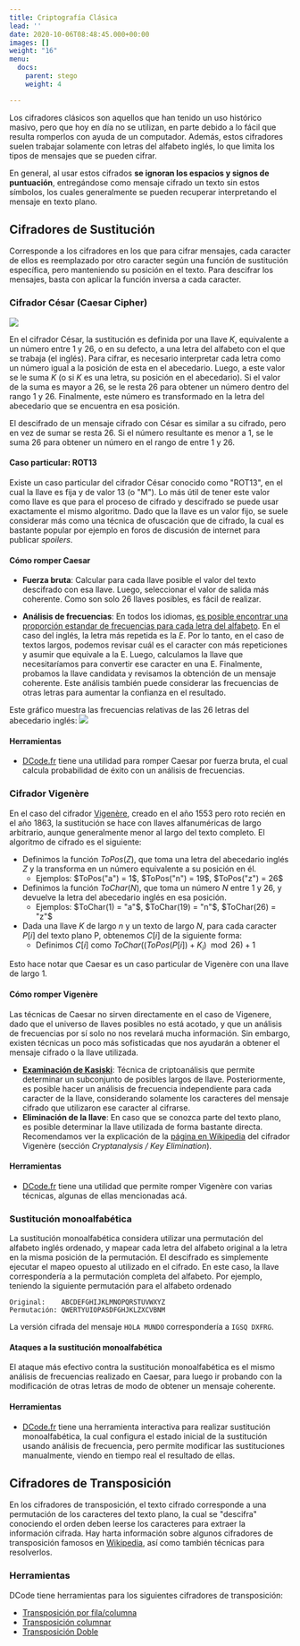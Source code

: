 ```yaml
---
title: Criptografía Clásica
lead: ''
date: 2020-10-06T08:48:45.000+00:00
images: []
weight: "16"
menu:
  docs:
    parent: stego
    weight: 4

---
```

Los cifradores clásicos son aquellos que han tenido un uso histórico masivo, pero que hoy en día no se utilizan, en parte debido a lo fácil que resulta romperlos con ayuda de un computador.  Además, estos cifradores suelen trabajar solamente con letras del alfabeto inglés, lo que limita los tipos de mensajes que se pueden cifrar.

En general, al usar estos cifrados **se ignoran los espacios y signos de puntuación**, entregándose como mensaje cifrado un texto sin estos símbolos, los cuales generalmente se pueden recuperar interpretando el mensaje en texto plano.

## Cifradores de Sustitución

Corresponde a los cifradores en los que para cifrar mensajes, cada caracter de ellos es reemplazado por otro caracter según una función de sustitución específica, pero manteniendo su posición en el texto. Para descifrar los mensajes, basta con aplicar la función inversa a cada caracter.

### Cifrador César (Caesar Cipher)

![](../caesar.png)

En el cifrador César, la sustitución es definida por una llave $K$, equivalente a un número entre 1 y 26, o en su defecto, a una letra del alfabeto con el que se trabaja (el inglés). Para cifrar, es necesario interpretar cada letra como un número igual a la posición de esta en el abecedario. Luego, a este valor se le suma $K$ (o si $K$ es una letra, su posición en el abecedario). Si el valor de la suma es mayor a 26, se le resta 26 para obtener un número dentro del rango 1 y 26. Finalmente, este número es transformado en la letra del abecedario que se encuentra en esa posición.

El descifrado de un mensaje cifrado con César es similar a su cifrado, pero en vez de sumar se resta 26. Si el número resultante es menor a 1, se le suma 26 para obtener un número en el rango de entre 1 y 26.

#### Caso particular: ROT13

Existe un caso particular del cifrador César conocido como "ROT13", en el cual la llave es fija y de valor 13 (o "M"). Lo más útil de tener este valor como llave es que para el proceso de cifrado y descifrado se puede usar exactamente el mismo algoritmo. Dado que la llave es un valor fijo, se suele considerar más como una técnica de ofuscación que de cifrado, la cual es bastante popular por ejemplo en foros de discusión de internet para publicar _spoilers_.


#### Cómo romper Caesar

* **Fuerza bruta**: Calcular para cada llave posible el valor del texto descifrado con esa llave. Luego, seleccionar el valor de salida más coherente. Como son solo 26 llaves posibles, es fácil de realizar.

* **Análisis de frecuencias**: En todos los idiomas, [es posible encontrar una proporción estandar de frecuencias para cada letra del alfabeto](https://en.wikipedia.org/wiki/Letter_frequency). En el caso del inglés, la letra más repetida es la $E$. Por lo tanto, en el caso de textos largos, podemos revisar cuál es el caracter con más repeticiones y asumir que equivale a la E. Luego, calculamos la llave que necesitaríamos para convertir ese caracter en una E. Finalmente, probamos la llave candidata y revisamos la obtención de un mensaje coherente. Este análisis también puede considerar las frecuencias de otras letras para aumentar la confianza en el resultado.


Este gráfico muestra las frecuencias relativas de las 26 letras del abecedario inglés:
![](../letter_frequency.png)

#### Herramientas

* [DCode.fr](https://www.dcode.fr/caesar-cipher) tiene una utilidad para romper Caesar por fuerza bruta, el cual calcula probabilidad de éxito con un análisis de frecuencias.


### Cifrador Vigenère

En el caso del cifrador [Vigenère](https://en.wikipedia.org/wiki/Vigen%C3%A8re_cipher), creado en el año 1553 pero roto recién en el año 1863, la sustitución se hace con llaves alfanuméricas de largo arbitrario, aunque generalmente menor al largo del texto completo. El algoritmo de cifrado es el siguiente:

* Definimos la función $ToPos(Z)$, que toma una letra del abecedario inglés $Z$ y la transforma en un número equivalente a su posición en él. 
  * Ejemplos: $ToPos("a") = 1$, $ToPos("n") = 19$, $ToPos("z") = 26$
* Definimos la función $ToChar(N)$, que toma un número $N$ entre 1 y 26, y devuelve la letra del abecedario inglés en esa posición.
  * Ejemplos: $ToChar(1) = "a"$, $ToChar(19) = "n"$, $ToChar(26) = "z"$
* Dada una llave $K$ de largo $n$ y un texto de largo $N$, para cada caracter $P[i]$ del texto plano P, obtenemos $C[i]$ de la siguiente forma:
  * Definimos $C[i]$ como $ToChar((ToPos(P[i]) + K_i) \mod 26) + 1$

Esto hace notar que Caesar es un caso particular de Vigenère con una llave de largo 1.

#### Cómo romper Vigenère

Las técnicas de Caesar no sirven directamente en el caso de Vigenere, dado que el universo de llaves posibles no está acotado, y que un análisis de frecuencias por sí solo no nos revelará mucha información. Sin embargo, existen técnicas un poco más sofisticadas que nos ayudarán a obtener el mensaje cifrado o la llave utilizada.

* [**Examinación de Kasiski**](https://en.wikipedia.org/wiki/Kasiski_examination): Técnica de criptoanálisis que permite determinar un subconjunto de posibles largos de llave. Posteriormente, es posible hacer un análisis de frecuencia independiente para cada caracter de la llave, considerando solamente los caracteres del mensaje cifrado que utilizaron ese caracter al cifrarse.
* **Eliminación de la llave**: En caso que se conozca parte del texto plano, es posible determinar la llave utilizada de forma bastante directa. Recomendamos ver la explicación de la [página en Wikipedia](https://en.wikipedia.org/wiki/Vigen%C3%A8re_cipher) del cifrador Vigenère (sección _Cryptanalysis / Key Elimination_).

#### Herramientas

* [DCode.fr](https://www.dcode.fr/vigenere-cipher) tiene una utilidad que permite romper Vigenère con varias técnicas, algunas de ellas mencionadas acá.

### Sustitución monoalfabética

La sustitución monoalfabética considera utilizar una permutación del alfabeto inglés ordenado, y mapear cada letra del alfabeto original a la letra en la misma posición de la permutación. El descifrado es simplemente ejecutar el mapeo opuesto al utilizado en el cifrado. En este caso, la llave correspondería a la permutación completa del alfabeto. Por ejemplo, teniendo la siguiente permutación para el alfabeto ordenado

```
Original:    ABCDEFGHIJKLMNOPQRSTUVWXYZ
Permutación: QWERTYUIOPASDFGHJKLZXCVBNM
```

La versión cifrada del mensaje `HOLA MUNDO` correspondería a `IGSQ DXFRG`.

#### Ataques a la sustitución monoalfabética

El ataque más efectivo contra la sustitución monoalfabética es el mismo análisis de frecuencias realizado en Caesar, para luego ir probando con la modificación de otras letras de modo de obtener un mensaje coherente.

#### Herramientas

* [DCode.fr](https://www.dcode.fr/monoalphabetic-substitution) tiene una herramienta interactiva para realizar sustitución monoalfabética, la cual configura el estado inicial de la sustitución usando análisis de frecuencia, pero permite modificar las sustituciones manualmente, viendo en tiempo real el resultado de ellas.

## Cifradores de Transposición

En los cifradores de transposición, el texto cifrado corresponde a una permutación de los caracteres del texto plano, la cual se "descifra" conociendo el orden deben leerse los caracteres para extraer la información cifrada. Hay harta información sobre algunos cifradores de transposición famosos en [Wikipedia](https://en.wikipedia.org/wiki/Transposition_cipher), así como también técnicas para resolverlos.

### Herramientas

DCode tiene herramientas para los siguientes cifradores de transposición:
* [Transposición por fila/columna](https://www.dcode.fr/transposition-cipher)
* [Transposición columnar](https://www.dcode.fr/columnar-transposition-cipher)
* [Transposición Doble](https://www.dcode.fr/double-transposition-cipher)